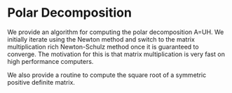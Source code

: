 # Polar Decomposition

We provide an algorithm for computing the polar decomposition A=UH.
We initially iterate using the Newton method and switch to the matrix multiplication rich
Newton-Schulz method once it is guaranteed to converge.
The motivation for this is that matrix multiplication is very fast
on high performance computers.

We also provide a routine to compute the square root of a symmetric positive
definite matrix.
